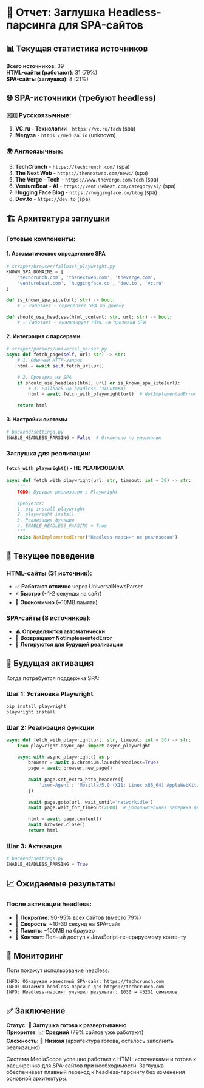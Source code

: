 # 🚀 Отчет: Заглушка Headless-парсинга для SPA-сайтов

## 📊 Текущая статистика источников

**Всего источников**: 39  
**HTML-сайты (работают)**: 31 (79%)  
**SPA-сайты (заглушка)**: 8 (21%)

## 🌐 SPA-источники (требуют headless)

### 🇷🇺 Русскоязычные:
1. **VC.ru - Технологии** - `https://vc.ru/tech` (spa)
2. **Медуза** - `https://meduza.io` (unknown)

### 🌍 Англоязычные:
3. **TechCrunch** - `https://techcrunch.com/` (spa)
4. **The Next Web** - `https://thenextweb.com/news/` (spa)
5. **The Verge - Tech** - `https://www.theverge.com/tech` (spa)
6. **VentureBeat - AI** - `https://venturebeat.com/category/ai/` (spa)
7. **Hugging Face Blog** - `https://huggingface.co/blog` (spa)
8. **Dev.to** - `https://dev.to` (spa)

## 🏗️ Архитектура заглушки

### Готовые компоненты:

#### 1. **Автоматическое определение SPA**
```python
# scraper/browser/fallback_playwright.py
KNOWN_SPA_DOMAINS = [
    'techcrunch.com', 'thenextweb.com', 'theverge.com',
    'venturebeat.com', 'huggingface.co', 'dev.to', 'vc.ru'
]

def is_known_spa_site(url: str) -> bool:
    # ✅ Работает - определяет SPA по домену
    
def should_use_headless(html_content: str, url: str) -> bool:
    # ✅ Работает - анализирует HTML на признаки SPA
```

#### 2. **Интеграция с парсерами**
```python
# scraper/parsers/universal_parser.py
async def fetch_page(self, url: str) -> str:
    # 1. Обычный HTTP-запрос
    html = await self.fetch_url(url)
    
    # 2. Проверка на SPA
    if should_use_headless(html, url) or is_known_spa_site(url):
        # 3. Fallback на headless (ЗАГЛУШКА)
        html = await fetch_with_playwright(url)  # NotImplementedError
    
    return html
```

#### 3. **Настройки системы**
```python
# backend/settings.py
ENABLE_HEADLESS_PARSING = False  # Отключено по умолчанию
```

### Заглушка для реализации:

#### `fetch_with_playwright()` - НЕ РЕАЛИЗОВАНА
```python
async def fetch_with_playwright(url: str, timeout: int = 30) -> str:
    """
    TODO: Будущая реализация с Playwright
    
    Требуется:
    1. pip install playwright
    2. playwright install
    3. Реализация функции
    4. ENABLE_HEADLESS_PARSING = True
    """
    raise NotImplementedError("Headless-парсинг не реализован")
```

## 🎯 Текущее поведение

### HTML-сайты (31 источник):
- ✅ **Работают отлично** через UniversalNewsParser
- ⚡ **Быстро** (~1-2 секунды на сайт)
- 💾 **Экономично** (~10MB памяти)

### SPA-сайты (8 источников):
- ⚠️ **Определяются автоматически**
- 🚧 **Возвращают NotImplementedError**
- 📝 **Логируются для будущей реализации**

## 🔮 Будущая активация

Когда потребуется поддержка SPA:

### Шаг 1: Установка Playwright
```bash
pip install playwright
playwright install
```

### Шаг 2: Реализация функции
```python
async def fetch_with_playwright(url: str, timeout: int = 30) -> str:
    from playwright.async_api import async_playwright
    
    async with async_playwright() as p:
        browser = await p.chromium.launch(headless=True)
        page = await browser.new_page()
        
        await page.set_extra_http_headers({
            'User-Agent': 'Mozilla/5.0 (X11; Linux x86_64) AppleWebKit/537.36'
        })
        
        await page.goto(url, wait_until='networkidle')
        await page.wait_for_timeout(2000)  # Дополнительная задержка для SPA
        
        html = await page.content()
        await browser.close()
        return html
```

### Шаг 3: Активация
```python
# backend/settings.py
ENABLE_HEADLESS_PARSING = True
```

## 📈 Ожидаемые результаты

### После активации headless:
- 🎯 **Покрытие**: 90-95% всех сайтов (вместо 79%)
- 🐌 **Скорость**: ~10-30 секунд на SPA-сайт
- 💾 **Память**: ~100MB на браузер
- 📰 **Контент**: Полный доступ к JavaScript-генерируемому контенту

## 🔧 Мониторинг

Логи покажут использование headless:
```
INFO: Обнаружен известный SPA-сайт: https://techcrunch.com
INFO: Пытаемся headless-парсинг для https://techcrunch.com
INFO: Headless-парсинг улучшил результат: 1030 → 45231 символов
```

## ✅ Заключение

**Статус**: 🚧 **Заглушка готова к развертыванию**  
**Приоритет**: 📈 **Средний** (79% сайтов уже работают)  
**Сложность**: 🔧 **Низкая** (архитектура готова, осталось заполнить реализацию)

Система MediaScope успешно работает с HTML-источниками и готова к расширению для SPA-сайтов при необходимости. Заглушка обеспечивает плавный переход к headless-парсингу без изменения основной архитектуры. 